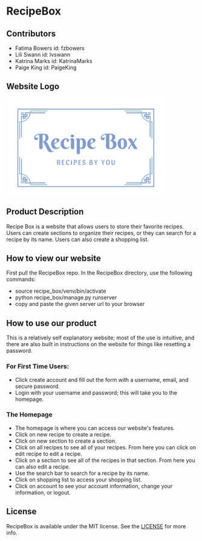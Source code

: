 # RecipeBox

## Contributors
- Fatima Bowers id: fzbowers
- Lili Swann id: lvswann
- Katrina Marks id: KatrinaMarks
- Paige King id: PaigeKing

## Website Logo
![](WebsiteLogo.png)

## Product Description
Recipe Box is a website that allows users to store their favorite recipes.
Users can create sections to organize their recipes, or they can search
for a recipe by its name. Users can also create a shopping list.

## How to view our website
First pull the RecipeBox repo. In the RecipeBox directory, use the following commands:
- source recipe_box/venv/bin/activate
- python recipe_box/manage.py runserver
- copy and paste the given server url to your browser

## How to use our product
This is a relatively self explanatory website; most of the use is intuitive, and 
there are also built in instructions on the website for things like resetting a password.

### For First Time Users:
- Click create account and fill out the form with a username, email, and secure password.
- Login with your username and password; this will take you to the homepage.

### The Homepage
- The homepage is where you can access our website's features. 
- Click on new recipe to create a recipe.
- Click on new section to create a section.
- Click on all recipes to see all of your recipes. From here you can click on edit recipe to edit a recipe.
- Click on a section to see all of the recipes in that section. From here you can also edit a recipe.
- Use the search bar to search for a recipe by its name.
- Click on shopping list to access your shopping list.
- Click on account to see your account information, change your information, or logout.


## License
RecipeBox is available under the MIT license. See the [LICENSE](https://github.com/utk-cs340-fall22/RecipeBox/blob/main/LICENSE) for more info.




[def]: WebsiteLogo.png